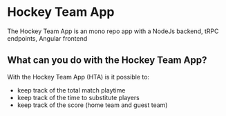 # Hockey Team App
The Hockey Team App is an mono repo app with a NodeJs backend, tRPC endpoints, Angular frontend

## What can you do with the Hockey Team App?
With the Hockey Team App (HTA) is it possible to:
- keep track of the total match playtime
- keep track of the time to substitute players
- keep track of the score (home team and guest team)
